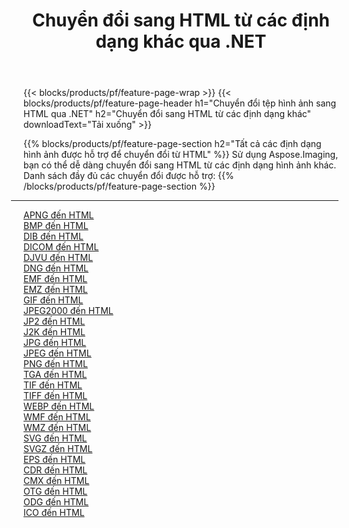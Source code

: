 ﻿---
title: Chuyển đổi sang HTML từ các định dạng khác qua .NET 
weight: 3920
url: /vi/net/conversion/to/html 
lang: vi
langdirlevel: 2
locales: zh-hans,ja,it,ru,de,es,fr,nl,id,lt,pl,pt,vi,tr,ko,zh-hant,ar,hi,th,sv,cs,uk,he
description: Sử dụng Aspose.Imaging, bạn có thể dễ dàng chuyển đổi sang HTML từ các định dạng khác
---

{{< blocks/products/pf/feature-page-wrap >}}
{{< blocks/products/pf/feature-page-header h1="Chuyển đổi tệp hình ảnh sang HTML qua .NET" h2="Chuyển đổi sang HTML từ các định dạng khác" downloadText="Tải xuống" >}}


{{% blocks/products/pf/feature-page-section  h2="Tất cả các định dạng hình ảnh được hỗ trợ để chuyển đổi từ HTML" %}}
Sử dụng Aspose.Imaging, bạn có thể dễ dàng chuyển đổi sang HTML từ các định dạng hình ảnh khác.
<br/>
Danh sách đầy đủ các chuyển đổi được hỗ trợ:
{{% /blocks/products/pf/feature-page-section %}}
<div class="container-fluid productfamilypage bg-gray">
    <div class="convertypes bg-gray agp-content section">
        <div class="container">
		<hr style="margin-left:-20px;"/>
		<div class="row other-converters">
		    <div class='col-md-2 other-converter remove-lp remove-rp'><a href="/imaging/vi/net/conversion/apng-to-html" >APNG đến HTML</a></div>
<div class='col-md-2 other-converter remove-lp remove-rp'><a href="/imaging/vi/net/conversion/bmp-to-html" >BMP đến HTML</a></div>
<div class='col-md-2 other-converter remove-lp remove-rp'><a href="/imaging/vi/net/conversion/dib-to-html" >DIB đến HTML</a></div>
<div class='col-md-2 other-converter remove-lp remove-rp'><a href="/imaging/vi/net/conversion/dicom-to-html" >DICOM đến HTML</a></div>
<div class='col-md-2 other-converter remove-lp remove-rp'><a href="/imaging/vi/net/conversion/djvu-to-html" >DJVU đến HTML</a></div>
<div class='col-md-2 other-converter remove-lp remove-rp'><a href="/imaging/vi/net/conversion/dng-to-html" >DNG đến HTML</a></div>
<div class='col-md-2 other-converter remove-lp remove-rp'><a href="/imaging/vi/net/conversion/emf-to-html" >EMF đến HTML</a></div>
<div class='col-md-2 other-converter remove-lp remove-rp'><a href="/imaging/vi/net/conversion/emz-to-html" >EMZ đến HTML</a></div>
<div class='col-md-2 other-converter remove-lp remove-rp'><a href="/imaging/vi/net/conversion/gif-to-html" >GIF đến HTML</a></div>
<div class='col-md-2 other-converter remove-lp remove-rp'><a href="/imaging/vi/net/conversion/jpeg2000-to-html" >JPEG2000 đến HTML</a></div>
<div class='col-md-2 other-converter remove-lp remove-rp'><a href="/imaging/vi/net/conversion/jp2-to-html" >JP2 đến HTML</a></div>
<div class='col-md-2 other-converter remove-lp remove-rp'><a href="/imaging/vi/net/conversion/j2k-to-html" >J2K đến HTML</a></div>
<div class='col-md-2 other-converter remove-lp remove-rp'><a href="/imaging/vi/net/conversion/jpg-to-html" >JPG đến HTML</a></div>
<div class='col-md-2 other-converter remove-lp remove-rp'><a href="/imaging/vi/net/conversion/jpeg-to-html" >JPEG đến HTML</a></div>
<div class='col-md-2 other-converter remove-lp remove-rp'><a href="/imaging/vi/net/conversion/png-to-html" >PNG đến HTML</a></div>
<div class='col-md-2 other-converter remove-lp remove-rp'><a href="/imaging/vi/net/conversion/tga-to-html" >TGA đến HTML</a></div>
<div class='col-md-2 other-converter remove-lp remove-rp'><a href="/imaging/vi/net/conversion/tif-to-html" >TIF đến HTML</a></div>
<div class='col-md-2 other-converter remove-lp remove-rp'><a href="/imaging/vi/net/conversion/tiff-to-html" >TIFF đến HTML</a></div>
<div class='col-md-2 other-converter remove-lp remove-rp'><a href="/imaging/vi/net/conversion/webp-to-html" >WEBP đến HTML</a></div>
<div class='col-md-2 other-converter remove-lp remove-rp'><a href="/imaging/vi/net/conversion/wmf-to-html" >WMF đến HTML</a></div>
<div class='col-md-2 other-converter remove-lp remove-rp'><a href="/imaging/vi/net/conversion/wmz-to-html" >WMZ đến HTML</a></div>
<div class='col-md-2 other-converter remove-lp remove-rp'><a href="/imaging/vi/net/conversion/svg-to-html" >SVG đến HTML</a></div>
<div class='col-md-2 other-converter remove-lp remove-rp'><a href="/imaging/vi/net/conversion/svgz-to-html" >SVGZ đến HTML</a></div>
<div class='col-md-2 other-converter remove-lp remove-rp'><a href="/imaging/vi/net/conversion/eps-to-html" >EPS đến HTML</a></div>
<div class='col-md-2 other-converter remove-lp remove-rp'><a href="/imaging/vi/net/conversion/cdr-to-html" >CDR đến HTML</a></div>
<div class='col-md-2 other-converter remove-lp remove-rp'><a href="/imaging/vi/net/conversion/cmx-to-html" >CMX đến HTML</a></div>
<div class='col-md-2 other-converter remove-lp remove-rp'><a href="/imaging/vi/net/conversion/otg-to-html" >OTG đến HTML</a></div>
<div class='col-md-2 other-converter remove-lp remove-rp'><a href="/imaging/vi/net/conversion/odg-to-html" >ODG đến HTML</a></div>
<div class='col-md-2 other-converter remove-lp remove-rp'><a href="/imaging/vi/net/conversion/ico-to-html" >ICO đến HTML</a></div>
                </div>
        </div>
    </div>
</div>
<br/>

